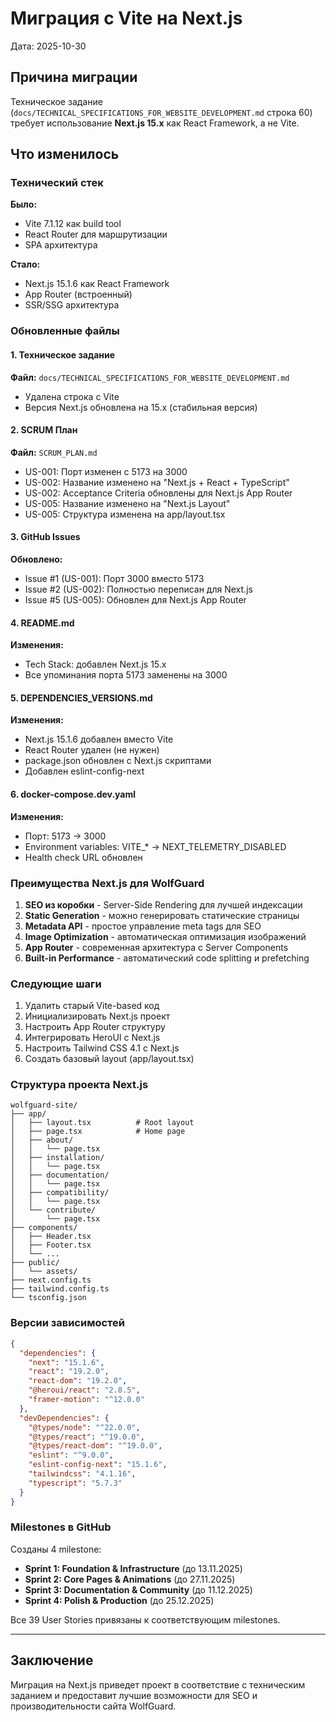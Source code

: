 # Миграция с Vite на Next.js

Дата: 2025-10-30

## Причина миграции

Техническое задание (`docs/TECHNICAL_SPECIFICATIONS_FOR_WEBSITE_DEVELOPMENT.md` строка 60) требует использование **Next.js 15.x** как React Framework, а не Vite.

## Что изменилось

### Технический стек

**Было:**
- Vite 7.1.12 как build tool
- React Router для маршрутизации
- SPA архитектура

**Стало:**
- Next.js 15.1.6 как React Framework
- App Router (встроенный)
- SSR/SSG архитектура

### Обновленные файлы

#### 1. Техническое задание
**Файл:** `docs/TECHNICAL_SPECIFICATIONS_FOR_WEBSITE_DEVELOPMENT.md`
- Удалена строка с Vite
- Версия Next.js обновлена на 15.x (стабильная версия)

#### 2. SCRUM План
**Файл:** `SCRUM_PLAN.md`
- US-001: Порт изменен с 5173 на 3000
- US-002: Название изменено на "Next.js + React + TypeScript"
- US-002: Acceptance Criteria обновлены для Next.js App Router
- US-005: Название изменено на "Next.js Layout"
- US-005: Структура изменена на app/layout.tsx

#### 3. GitHub Issues
**Обновлено:**
- Issue #1 (US-001): Порт 3000 вместо 5173
- Issue #2 (US-002): Полностью переписан для Next.js
- Issue #5 (US-005): Обновлен для Next.js App Router

#### 4. README.md
**Изменения:**
- Tech Stack: добавлен Next.js 15.x
- Все упоминания порта 5173 заменены на 3000

#### 5. DEPENDENCIES_VERSIONS.md
**Изменения:**
- Next.js 15.1.6 добавлен вместо Vite
- React Router удален (не нужен)
- package.json обновлен с Next.js скриптами
- Добавлен eslint-config-next

#### 6. docker-compose.dev.yaml
**Изменения:**
- Порт: 5173 → 3000
- Environment variables: VITE_* → NEXT_TELEMETRY_DISABLED
- Health check URL обновлен

### Преимущества Next.js для WolfGuard

1. **SEO из коробки** - Server-Side Rendering для лучшей индексации
2. **Static Generation** - можно генерировать статические страницы
3. **Metadata API** - простое управление meta tags для SEO
4. **Image Optimization** - автоматическая оптимизация изображений
5. **App Router** - современная архитектура с Server Components
6. **Built-in Performance** - автоматический code splitting и prefetching

### Следующие шаги

1. Удалить старый Vite-based код
2. Инициализировать Next.js проект
3. Настроить App Router структуру
4. Интегрировать HeroUI с Next.js
5. Настроить Tailwind CSS 4.1 с Next.js
6. Создать базовый layout (app/layout.tsx)

### Структура проекта Next.js

```
wolfguard-site/
├── app/
│   ├── layout.tsx          # Root layout
│   ├── page.tsx            # Home page
│   ├── about/
│   │   └── page.tsx
│   ├── installation/
│   │   └── page.tsx
│   ├── documentation/
│   │   └── page.tsx
│   ├── compatibility/
│   │   └── page.tsx
│   └── contribute/
│       └── page.tsx
├── components/
│   ├── Header.tsx
│   ├── Footer.tsx
│   └── ...
├── public/
│   └── assets/
├── next.config.ts
├── tailwind.config.ts
└── tsconfig.json
```

### Версии зависимостей

```json
{
  "dependencies": {
    "next": "15.1.6",
    "react": "19.2.0",
    "react-dom": "19.2.0",
    "@heroui/react": "2.8.5",
    "framer-motion": "^12.0.0"
  },
  "devDependencies": {
    "@types/node": "^22.0.0",
    "@types/react": "^19.0.0",
    "@types/react-dom": "^19.0.0",
    "eslint": "^9.0.0",
    "eslint-config-next": "15.1.6",
    "tailwindcss": "4.1.16",
    "typescript": "5.7.3"
  }
}
```

### Milestones в GitHub

Созданы 4 milestone:
- **Sprint 1: Foundation & Infrastructure** (до 13.11.2025)
- **Sprint 2: Core Pages & Animations** (до 27.11.2025)
- **Sprint 3: Documentation & Community** (до 11.12.2025)
- **Sprint 4: Polish & Production** (до 25.12.2025)

Все 39 User Stories привязаны к соответствующим milestones.

---

## Заключение

Миграция на Next.js приведет проект в соответствие с техническим заданием и предоставит лучшие возможности для SEO и производительности сайта WolfGuard.
